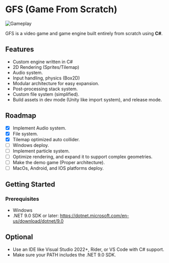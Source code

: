 # GFS (Game From Scratch)

![Gameplay](Intro.gif)

GFS is a video game and game engine built entirely from scratch using **C#**.

## Features

- Custom engine written in C#
- 2D Rendering (Sprites/Tilemap)
- Audio system.
- Input handling, physics (Box2D)
- Modular architecture for easy expansion.
- Post-processing stack system.
- Custom file system (simplified).
- Build assets in dev mode (Unity like import system), and release mode.

## Roadmap
- [x] Implement Audio system.
- [x] File system.
- [x] Tilemap optimized auto collider.
- [ ] Windows deploy.
- [ ] Implement particle system.
- [ ] Optimize rendering, and expand it to support complex geometries.
- [ ] Make the demo game (Proper architecture).
- [ ] MacOs, Android, and IOS platforms deploy.

## Getting Started

### Prerequisites

- Windows
- .NET 9.0 SDK or later: https://dotnet.microsoft.com/en-us/download/dotnet/9.0

Optional
--------
- Use an IDE like Visual Studio 2022+, Rider, or VS Code with C# support.
- Make sure your PATH includes the .NET 9.0 SDK.
